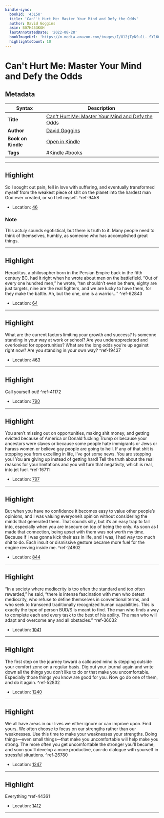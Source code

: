 ```yaml
---
kindle-sync:
  bookId: '43158'
  title: 'Can''t Hurt Me: Master Your Mind and Defy the Odds'
  author: David Goggins
  asin: B07H453KGH
  lastAnnotatedDate: '2022-08-28'
  bookImageUrl: 'https://m.media-amazon.com/images/I/812jTyNSu1L._SY160.jpg'
  highlightsCount: 10
---
```

# Can't Hurt Me: Master Your Mind and Defy the Odds

## Metadata

| Syntax | Description |
| ---------- | ---------- |
| **Title** | [Can't Hurt Me: Master Your Mind and Defy the Odds](https://www.amazon.com/dp/B07H453KGH) |
| **Author** | [David Goggins](https://www.amazon.com/David-Goggins/e/B07H23VT42/ref=dp_byline_cont_ebooks_1) |
| **Book on Kindle** | <a href="kindle://book?action=open&asin=B07H453KGH" target="_blank">Open in Kindle</a> |
| **Tags** | #Kindle #books |

---

## Highlight

So I sought out pain, fell in love with suffering, and eventually transformed myself from the weakest piece of shit on the planet into the hardest man God ever created, or so I tell myself. ^ref-9458
- Location: [46](kindle://book?action=open&asin=B07H453KGH&location=46)

### Note
This actuly sounds egotistical, but there is truth to it. Many people need to think of themselves, humbly, as someone who has accomplished great things.

---
## Highlight

Heraclitus, a philosopher born in the Persian Empire back in the fifth century BC, had it right when he wrote about men on the battlefield. “Out of every one hundred men,” he wrote, “ten shouldn’t even be there, eighty are just targets, nine are the real fighters, and we are lucky to have them, for they make the battle. Ah, but the one, one is a warrior…” ^ref-62843
- Location: [64](kindle://book?action=open&asin=B07H453KGH&location=64)

---
## Highlight

What are the current factors limiting your growth and success? Is someone standing in your way at work or school? Are you underappreciated and overlooked for opportunities? What are the long odds you’re up against right now? Are you standing in your own way? ^ref-19437
- Location: [463](kindle://book?action=open&asin=B07H453KGH&location=463)

---
## Highlight

Call yourself out! ^ref-41172
- Location: [790](kindle://book?action=open&asin=B07H453KGH&location=790)

---
## Highlight

You aren’t missing out on opportunities, making shit money, and getting evicted because of America or Donald fucking Trump or because your ancestors were slaves or because some people hate immigrants or Jews or harass women or believe gay people are going to hell. If any of that shit is stopping you from excelling in life, I’ve got some news. You are stopping you! You are giving up instead of getting hard! Tell the truth about the real reasons for your limitations and you will turn that negativity, which is real, into jet fuel. ^ref-16711
- Location: [797](kindle://book?action=open&asin=B07H453KGH&location=797)

---
## Highlight

But when you have no confidence it becomes easy to value other people’s opinions, and I was valuing everyone’s opinion without considering the minds that generated them. That sounds silly, but it’s an easy trap to fall into, especially when you are insecure on top of being the only. As soon as I made that connection, being upset with them was not worth my time. Because if I was gonna kick their ass in life, and I was, I had way too much shit to do. Each insult or dismissive gesture became more fuel for the engine revving inside me. ^ref-24802
- Location: [844](kindle://book?action=open&asin=B07H453KGH&location=844)

---
## Highlight

“In a society where mediocrity is too often the standard and too often rewarded,” he said, “there is intense fascination with men who detest mediocrity, who refuse to define themselves in conventional terms, and who seek to transcend traditionally recognized human capabilities. This is exactly the type of person BUD/S is meant to find. The man who finds a way to complete each and every task to the best of his ability. The man who will adapt and overcome any and all obstacles.” ^ref-36032
- Location: [1041](kindle://book?action=open&asin=B07H453KGH&location=1041)

---
## Highlight

The first step on the journey toward a calloused mind is stepping outside your comfort zone on a regular basis. Dig out your journal again and write down all the things you don’t like to do or that make you uncomfortable. Especially those things you know are good for you. Now go do one of them, and do it again. ^ref-52832
- Location: [1240](kindle://book?action=open&asin=B07H453KGH&location=1240)

---
## Highlight

We all have areas in our lives we either ignore or can improve upon. Find yours. We often choose to focus on our strengths rather than our weaknesses. Use this time to make your weaknesses your strengths. Doing things—even small things—that make you uncomfortable will help make you strong. The more often you get uncomfortable the stronger you’ll become, and soon you’ll develop a more productive, can-do dialogue with yourself in stressful situations. ^ref-26780
- Location: [1247](kindle://book?action=open&asin=B07H453KGH&location=1247)

---
## Highlight

Everything ^ref-44361
- Location: [1412](kindle://book?action=open&asin=B07H453KGH&location=1412)

---
